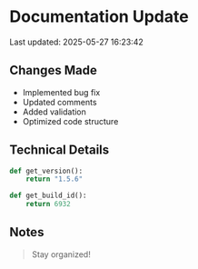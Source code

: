 # Documentation Update

Last updated: 2025-05-27 16:23:42

## Changes Made
- Implemented bug fix
- Updated comments
- Added validation
- Optimized code structure

## Technical Details
```python
def get_version():
    return "1.5.6"

def get_build_id():
    return 6932
```

## Notes
> Stay organized!
